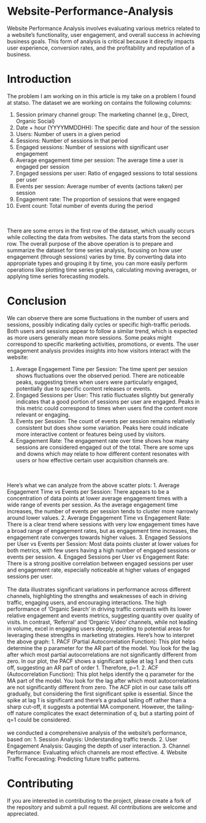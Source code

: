 # Website-Performance-Analysis
Website Performance Analysis involves evaluating various metrics related to a website’s functionality, user engagement, and overall success in achieving business goals. This form of analysis is critical because it directly impacts user experience, conversion rates, and the profitability and reputation of a business.
# Introduction
The problem I am working on in this article is my take on a problem I found at statso. The dataset we are working on contains the following columns:
1. Session primary channel group: The marketing channel (e.g., Direct, Organic Social)
2. Date + hour (YYYYMMDDHH): The specific date and hour of the session
3. Users: Number of users in a given period
4. Sessions: Number of sessions in that period
5. Engaged sessions: Number of sessions with significant user engagement
6. Average engagement time per session: The average time a user is engaged per session
7. Engaged sessions per user: Ratio of engaged sessions to total sessions per user
8. Events per session: Average number of events (actions taken) per session
9. Engagement rate: The proportion of sessions that were engaged
10. Event count: Total number of events during the period
<br>
<br>
There are some errors in the first row of the dataset, which usually occurs while collecting the data from websites. The data starts from the second row. The overall purpose of the above operation is to prepare and summarize the dataset for time series analysis, focusing on how user engagement (through sessions) varies by time. By converting data into appropriate types and grouping it by time, you can more easily perform operations like plotting time series graphs, calculating moving averages, or applying time series forecasting models.

# Conclusion
We can observe there are some fluctuations in the number of users and sessions, possibly indicating daily cycles or specific high-traffic periods. Both users and sessions appear to follow a similar trend, which is expected as more users generally mean more sessions. Some peaks might correspond to specific marketing activities, promotions, or events. The user engagement analysis provides insights into how visitors interact with the website:
1. Average Engagement Time per Session: The time spent per session shows fluctuations over the observed period. There are noticeable peaks, suggesting times when users were particularly engaged, potentially due  to specific content releases or events.
2. Engaged Sessions per User: This ratio fluctuates slightly but generally indicates that a good portion of sessions per user are engaged. Peaks in this metric could correspond to times when users find the content more relevant or engaging.
3. Events per Session: The count of events per session remains relatively consistent but does show some variation. Peaks here could indicate more interactive content or features being used by visitors.
4. Engagement Rate: The engagement rate over time shows how many sessions are considered engaged out of the total. There are some ups and downs which may relate to how different content resonates with users or how effective certain user acquisition channels are.
<br>
<br>
Here’s what we can analyze from the above scatter plots:
1. Average Engagement Time vs Events per Session: There appears to be a concentration of data points at lower average engagement times with a wide range of events per session. As the average engagement time increases, the number of events per session tends to cluster more narrowly around lower values.
2. Average Engagement Time vs Engagement Rate: There is a clear trend where sessions with very low engagement times have a broad range of engagement rates, but as engagement time increases, the engagement rate converges towards higher values.
3. Engaged Sessions per User vs Events per Session: Most data points cluster at lower values for both metrics, with few users having a high number of engaged sessions or events per session.
4. Engaged Sessions per User vs Engagement Rate: There is a strong positive correlation between engaged sessions per user and engagement rate, especially noticeable at higher values of engaged sessions per user.
<br>
<br>
The data illustrates significant variations in performance across different channels, highlighting the strengths and weaknesses of each in driving traffic, engaging users, and encouraging interactions. The high performance of ‘Organic Search’ in driving traffic contrasts with its lower relative engagement and events metrics, suggesting quantity over quality of visits. In contrast, ‘Referral’ and ‘Organic Video’ channels, while not leading in volume, excel in engaging users deeply, pointing to potential areas for leveraging these strengths in marketing strategies. Here’s how to interpret the above graph:
1. PACF (Partial Autocorrelation Function): This plot helps determine the p parameter for the AR part of the model. You look for the lag after which most partial autocorrelations are not significantly different from zero. In our plot, the PACF shows a significant spike at lag 1 and then cuts off, suggesting an AR part of order 1. Therefore, p=1.
2. ACF (Autocorrelation Function): This plot helps identify the q parameter for the MA part of the model. You look for the lag after which most autocorrelations are not significantly different from zero. The ACF plot in our case tails off gradually, but considering the first significant spike is essential. Since the spike at lag 1 is significant and there’s a gradual tailing off rather than a sharp cut-off, it suggests a potential MA component. However, the tailing-off nature complicates the exact determination of q, but a starting point of q=1 could be considered.
<br>
<br>
we conducted a comprehensive analysis of the website’s performance, based on:
1. Session Analysis: Understanding traffic trends.
2. User Engagement Analysis: Gauging the depth of user interaction.
3. Channel Performance: Evaluating which channels are most effective.
4. Website Traffic Forecasting: Predicting future traffic patterns.

# Contributing
If you are interested in contributing to the project, please create a fork of the repository and submit a pull request. All contributions are welcome and appreciated.
